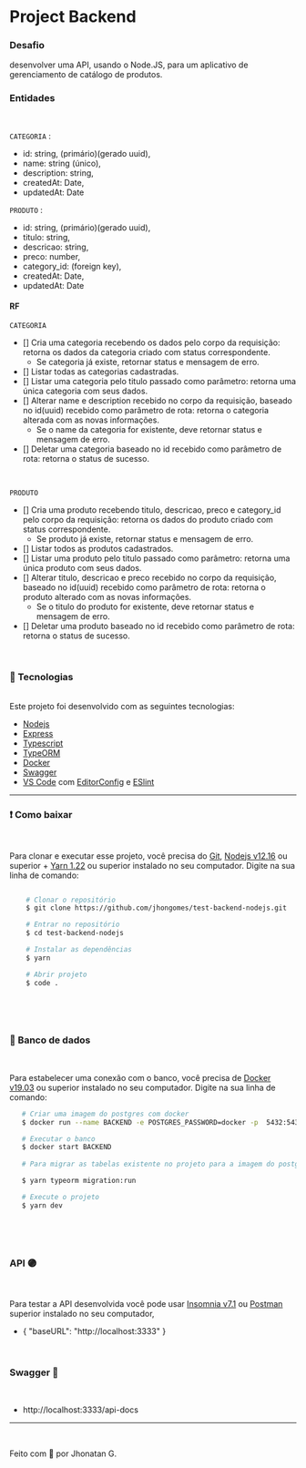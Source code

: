 <h1>Project Backend</h1>

### Desafio

desenvolver uma API, usando o Node.JS, para um aplicativo de gerenciamento de catálogo de produtos.
 

### Entidades

<br>

   `CATEGORIA` :
  - id: string, (primário)(gerado uuid),
  - name: string (único),
  - description: string,
  - createdAt: Date,
  - updatedAt: Date
  
 `PRODUTO` :
  - id: string, (primário)(gerado uuid),
  - titulo: string,
  - descricao: string,
  - preco: number,
  - category_id: (foreign key),
  - createdAt: Date,
  - updatedAt: Date

 
#### RF

  `CATEGORIA`
  - [] Cria uma categoria recebendo os dados pelo corpo da requisição: retorna os dados da categoria criado com status correspondente.
    - Se categoria já existe, retornar status e mensagem de erro.
  - [] Listar todas as categorias cadastradas.
  - [] Listar uma categoria pelo titulo passado como parâmetro: retorna uma única categoria com seus dados.
  - [] Alterar name e description recebido no corpo da requisição, baseado no id(uuid) recebido como parâmetro de rota: retorna o categoria alterada com as novas informações.
    - Se o name da categoria for existente, deve retornar status e mensagem de erro.
  - [] Deletar uma categoria baseado no id recebido como parâmetro de rota: retorna o status de sucesso.

<br>

   `PRODUTO`
  - [] Cria uma produto recebendo titulo, descricao, preco e category_id pelo corpo da requisição: retorna os dados do produto criado com status correspondente.
    - Se produto já existe, retornar status e mensagem de erro.
  - [] Listar todos as produtos cadastrados.
  - [] Listar uma produto pelo titulo passado como parâmetro: retorna uma única produto com seus dados.
  - [] Alterar titulo, descricao e preco recebido no corpo da requisição, baseado no id(uuid) recebido como parâmetro de rota: retorna o produto alterado com as novas informações.
    - Se o titulo do produto for existente, deve retornar status e mensagem de erro.
  - [] Deletar uma produto baseado no id recebido como parâmetro de rota: retorna o status de sucesso.


<br> 

### 🚀 Tecnologias
<br>
  Este projeto foi desenvolvido com as seguintes tecnologias:

- [Nodejs](https://nodejs.org/en/)
- [Express](http://expressjs.com/pt-br/)
- [Typescript](https://docs.microsoft.com/pt-br/archive/msdn-magazine/2015/january/typescript-understanding-typescript)
- [TypeORM](https://typeorm.io/#/)
- [Docker](https://www.docker.com/)
- [Swagger](https://swagger.io/tools/swagger-ui/)
- [VS Code](https://code.visualstudio.com/) com [EditorConfig](https://marketplace.visualstudio.com/items?itemName=EditorConfig.EditorConfig) e [ESlint](https://marketplace.visualstudio.com/items?itemName=dbaeumer.vscode-eslint)

---
  ### ❗ Como baixar
<br>

Para clonar e executar esse projeto, você precisa do [Git](https://git-scm.com/), [Nodejs v12.16](https://nodejs.org/en/) ou superior + [Yarn 1.22](https://yarnpkg.com/) ou superior  instalado no seu computador. Digite na sua linha de comando:

``` bash

    # Clonar o repositório
    $ git clone https://github.com/jhongomes/test-backend-nodejs.git

    # Entrar no repositório
    $ cd test-backend-nodejs

    # Instalar as dependências
    $ yarn

    # Abrir projeto
    $ code .

    


```
<br>

### 🔗 Banco de dados

<br>

 Para estabelecer uma conexão com o banco, você precisa de [Docker v19.03](http://docs.docker.oeynet.com/toolbox/toolbox_install_windows/) ou superior instalado no seu computador. Digite na sua linha de comando:

 ``` bash
    # Criar uma imagem do postgres com docker
    $ docker run --name BACKEND -e POSTGRES_PASSWORD=docker -p  5432:5432 -d postgres

    # Executar o banco
    $ docker start BACKEND
    
    # Para migrar as tabelas existente no projeto para a imagem do postgres, execute o comando no terminal do seu editor:

    $ yarn typeorm migration:run

    # Execute o projeto
    $ yarn dev




```

<br>

### API 🟣
<br>

 Para testar a API desenvolvida você pode usar [Insomnia v7.1](https://insomnia.rest/) ou [Postman](https://www.postman.com/) superior instalado no seu computador,

 -  {
   "baseURL": "http://localhost:3333"
   } 


<br>

### Swagger 🧾

<br>

 - http://localhost:3333/api-docs

---
<br>

Feito com 💜 por Jhonatan G.